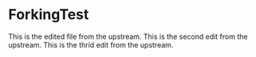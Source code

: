 # ForkingTest
This is the edited file from the upstream. 
This is the second edit from the upstream. 
This is the thrid edit from the upstream.
